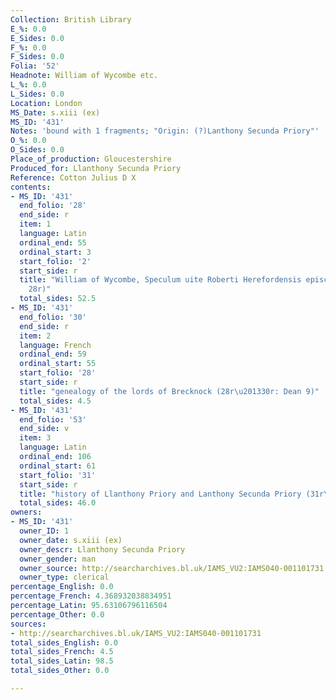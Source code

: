 ```yaml
---
Collection: British Library
E_%: 0.0
E_Sides: 0.0
F_%: 0.0
F_Sides: 0.0
Folia: '52'
Headnote: William of Wycombe etc.
L_%: 0.0
L_Sides: 0.0
Location: London
MS_Date: s.xiii (ex)
MS_ID: '431'
Notes: 'bound with 1 fragments; "Origin: (?)Lanthony Secunda Priory"'
O_%: 0.0
O_Sides: 0.0
Place_of_production: Gloucestershire
Produced_for: Llanthony Secunda Priory
Reference: Cotton Julius D X
contents:
- MS_ID: '431'
  end_folio: '28'
  end_side: r
  item: 1
  language: Latin
  ordinal_end: 55
  ordinal_start: 3
  start_folio: '2'
  start_side: r
  title: "William of Wycombe, Speculum uite Roberti Herefordensis episcopi (2r\u2013\
    28r)"
  total_sides: 52.5
- MS_ID: '431'
  end_folio: '30'
  end_side: r
  item: 2
  language: French
  ordinal_end: 59
  ordinal_start: 55
  start_folio: '28'
  start_side: r
  title: "genealogy of the lords of Brecknock (28r\u201330r: Dean 9)"
  total_sides: 4.5
- MS_ID: '431'
  end_folio: '53'
  end_side: v
  item: 3
  language: Latin
  ordinal_end: 106
  ordinal_start: 61
  start_folio: '31'
  start_side: r
  title: "history of Llanthony Priory and Lanthony Secunda Priory (31r\u201353v)"
  total_sides: 46.0
owners:
- MS_ID: '431'
  owner_ID: 1
  owner_date: s.xiii (ex)
  owner_descr: Llanthony Secunda Priory
  owner_gender: man
  owner_source: http://searcharchives.bl.uk/IAMS_VU2:IAMS040-001101731
  owner_type: clerical
percentage_English: 0.0
percentage_French: 4.368932038834951
percentage_Latin: 95.63106796116504
percentage_Other: 0.0
sources:
- http://searcharchives.bl.uk/IAMS_VU2:IAMS040-001101731
total_sides_English: 0.0
total_sides_French: 4.5
total_sides_Latin: 98.5
total_sides_Other: 0.0

---
```

